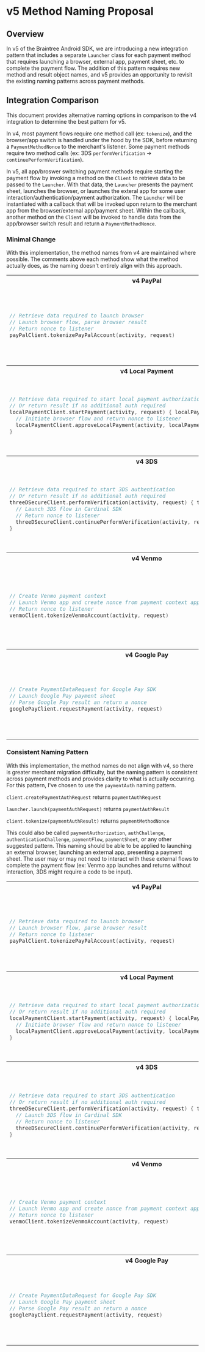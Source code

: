 # v5 Method Naming Proposal

## Overview

In v5 of the Braintree Android SDK, we are introducing a new integration pattern that includes a 
separate `Launcher` class for each payment method that requires launching a browser, external 
app, payment sheet, etc. to complete the payment flow. The addition of this pattern requires new 
method and result object names, and v5 provides an opportunity to revisit the existing naming 
patterns across payment methods.

## Integration Comparison

This document provides alternative naming options in comparison to the v4 integration to 
determine the best pattern for v5. 

In v4, most payment flows require one method call (ex: `tokenize`), and the browser/app switch is handled under the hood by the SDK, before returning a `PaymentMethodNonce` to the merchant's listener. Some payment methods require two method calls (ex: 3DS `performVerification` -> `continuePerformVerification`).

In v5, all app/broswer switching payment methods require starting the payment flow by invoking a method on the `Client` to retrieve data to be passed to the `Launcher`. With that data, the `Launcher` presents the payment sheet, launches the browser, or launches the exteral app for some user interaction/authentication/payment authorization. The `Launcher` will be instantiated with a callback that will be invoked upon return to the merchant app from the browser/external app/payment sheet. Within the callback, another method on the `Client` will be invoked to handle data from the app/browser switch result and return a `PaymentMethodNonce`. 

### Minimal Change

With this implementation, the method names from v4 are maintained where possible. The comments above each method show what the method actually does, as the naming doesn't entirely align with this approach.

<table>
<tr>
<th>v4 PayPal</th>
<th>v5 PayPal</th>
</tr>
<tr>

<td>

```kotlin 
// Retrieve data required to launch browser
// Launch browser flow, parse browser result
// Return nonce to listener
payPalClient.tokenizePayPalAccount(activity, request)
```

</td>

<td>

```kotlin
payPalLauncher = PayPalLauncher() { payPalBrowserSwitchResult ->
  // Parse the result from the PayPal browser flow and return a nonce
  payPalClient.onBrowserSwitchResult(payPalBrowserSwitchResult) 
}

// Retrieve data required to launch the PayPal flow in a browser
payPalClient.tokenizePayPalAccount(context, request) { payPalResponse, error ->
  // Launch the PayPal in a browser
  payPalLauncher.launch(activity, payPalResponse) 
}
```

</td>

</tr>

<tr>
<th>v4 Local Payment</th>
<th>v5 Local Payment</th>
</tr>
<tr>

<td>

```kotlin 
// Retrieve data required to start local payment authorization
// Or return result if no additional auth required
localPaymentClient.startPayment(activity, request) { localPaymentResult, error ->
  // Initiate browser flow and return nonce to listener
  localPaymentClient.approveLocalPayment(activity, localPaymentResult)
}
```

</td>

<td>

```kotlin
localPaymentLauncher = LocalPaymentLauncher() { localPaymentBrowserSwitchResult ->
  // Parse the result from the local payment browser flow and return a nonce
  localPaymentClient.approveLocalPayment(localPaymentBrowserSwitchResult) 
}

// Retrieve data required to launch the local payment flow in a browser
localPaymentClient.startPayment(context, request) { localPaymentResult, error ->
  // Launch the local payment in a browser
  localPaymentLauncher.launch(activity, localPaymentResult) 
}
```

</td>

</tr>
<tr>
<th>v4 3DS</th>
<th>v5 3DS</th>
</tr>
<tr>

<td>

```kotlin 
// Retrieve data required to start 3DS authentication
// Or return result if no additional auth required
threeDSecureClient.performVerification(activity, request) { threeDSecureResult, error ->
  // Launch 3DS flow in Cardinal SDK 
  // Return nonce to listener
  threeDSecureClient.continuePerformVerification(activity, request, threeDSecureResult)
}
```

</td>

<td>

```kotlin
threeDSecureLauncher = ThreeDSecureLauncher() { authenticationResult ->
  // Parse the result from the 3DS auth flow and return a nonce
  threeDSecureClient.continuePerformVerification(authenticationResult) 
}

// Retrieve data required to launch the 3DS flow
// Instantiate Cardinal SDK
threeDSecureClient.performVerification(context, request) { threeDSecureResult, error ->
  // Launch 3DS flow in Cardinal SDK 
  threeDSecureLauncher.launch(threeDSecureResult) 
}
```

</td>

</tr>

<tr>
<th>v4 Venmo</th>
<th>v5 Venmo</th>
</tr>
<tr>

<td>

```kotlin 
// Create Venmo payment context
// Launch Venmo app and create nonce from payment context app switch result
// Return nonce to listener
venmoClient.tokenizeVenmoAccount(activity, request)
```

</td>

<td>

```kotlin
venmoLauncher = VenmoLauncher(activity) { authChallengeResult ->
  // Create nonce from payment context app switch result and vault if required
  venmoClient.tokenizeVenmoAccount(authChallengeResult) 
}


  // Create Venmo payment context
venmoClient.requestAuthChallenge(context, request) { authChallenge, error ->
  // Launch Venmo app
  venmoLauncher.launch(authChallenge) 
}
```

</td>

</tr>

<tr>
<th>v4 Google Pay</th>
<th>v5 Google Pay</th>
</tr>
<tr>

<td>

```kotlin 
// Create PaymentDataRequest for Google Pay SDK
// Launch Google Pay payment sheet
// Parse Google Pay result an return a nonce
googlePayClient.requestPayment(activity, request)
```

</td>

<td>

```kotlin
googlePayLauncher = GooglePayLauncher(activity) { googlePayResult ->
  // Parse Google Pay result and return a nonce
  googlePayClient.tokenize(googlePayResult) 
}

// Create PaymentDataRequest for Google Pay SDK
googlePayClient.requestPayment(context, request) { googlePayIntentData, error ->
  // Launch Google Pay payment sheet
  googlePayLauncher.launch(googlePayIntentData) 
}
```

</td>

</tr>
</table>


### Consistent Naming Pattern

With this implementation, the method names do not align with v4, so there is greater merchant migration difficulty, but the naming pattern is consistent across payment methods and provides clarity to what is actually occurring.
For this pattern, I've chosen to use the `paymentAuth` naming pattern.

`client.createPaymentAuthRequest` returns `paymentAuthRequest`

`launcher.launch(paymentAuthRequest)` returns `paymentAuthResult`

`client.tokenize(paymentAuthResult)` returns `paymentMethodNonce`

This could also be called `paymentAuthorization`, `authChallenge`, `authenticationChallenge`, `paymentFlow`, `paymentSheet`, or any other suggested pattern. This naming should be able to be applied to launching an external browser, launching an external app, presenting a payment sheet. The user may or may not need to interact with these external flows to complete the payment flow (ex: Venmo app launches and returns without interaction, 3DS might require a code to be input).

<table>
<tr>
<th>v4 PayPal</th>
<th>v5 PayPal</th>
</tr>
<tr>

<td>

```kotlin 
// Retrieve data required to launch browser
// Launch browser flow, parse browser result
// Return nonce to listener
payPalClient.tokenizePayPalAccount(activity, request)
```

</td>

<td>

```kotlin
payPalLauncher = PayPalLauncher() { payPalPaymentAuthResult ->
  // Parse the result from the PayPal browser flow and return a nonce
  payPalClient.tokenize(payPalPaymentAuthResult) 
}

// Retrieve data required to launch the PayPal flow in a browser
payPalClient.createPaymentAuthRequest(context, request) { payPalPaymentAuthRequest, error ->
  // Launch the PayPal in a browser
  payPalLauncher.launch(activity, payPalPaymentAuthRequest) 
}
```

</td>

</tr>

<tr>
<th>v4 Local Payment</th>
<th>v5 Local Payment</th>
</tr>
<tr>

<td>

```kotlin 
// Retrieve data required to start local payment authorization
// Or return result if no additional auth required
localPaymentClient.startPayment(activity, request) { localPaymentResult, error ->
  // Initiate browser flow and return nonce to listener
  localPaymentClient.approveLocalPayment(activity, localPaymentResult)
}
```

</td>

<td>

```kotlin
localPaymentLauncher = LocalPaymentLauncher() { localPaymentAuthResult ->
  // Parse the result from the local payment browser flow and return a nonce
  localPaymentClient.tokenize(localPaymentAuthResult) 
}

// Retrieve data required to launch the local payment flow in a browser
localPaymentClient.createPaymentAuthRequest(context, request) { localPaymentAuthRequest, error ->
  // Launch the local payment in a browser
  localPaymentLauncher.launch(activity, localPaymentAuthRequest) 
}
```

</td>

</tr>
<tr>
<th>v4 3DS</th>
<th>v5 3DS</th>
</tr>
<tr>

<td>

```kotlin 
// Retrieve data required to start 3DS authentication
// Or return result if no additional auth required
threeDSecureClient.performVerification(activity, request) { threeDSecureResult, error ->
  // Launch 3DS flow in Cardinal SDK 
  // Return nonce to listener
  threeDSecureClient.continuePerformVerification(activity, request, threeDSecureResult)
}
```

</td>

<td>

```kotlin
threeDSecureLauncher = ThreeDSecureLauncher() { threeDSecurePaymentAuthResult ->
  // Parse the result from the 3DS auth flow and return a nonce
  threeDSecureClient.tokenize(threeDSecurePaymentAuthResult) 
}

// Retrieve data required to launch the 3DS flow
// Instantiate Cardinal SDK
threeDSecureClient.createPaymentAuthRequest(context, request) { threeDSecurePaymentAuthRequest, error ->
  // Launch 3DS flow in Cardinal SDK 
  threeDSecureLauncher.launch(threeDSecurePaymentAuthRequest) 
}
```

</td>

</tr>

<tr>
<th>v4 Venmo</th>
<th>v5 Venmo</th>
</tr>
<tr>

<td>

```kotlin 
// Create Venmo payment context
// Launch Venmo app and create nonce from payment context app switch result
// Return nonce to listener
venmoClient.tokenizeVenmoAccount(activity, request)
```

</td>

<td>

```kotlin
venmoLauncher = VenmoLauncher(activity) { venmoPaymentAuthResult ->
  // Create nonce from payment context app switch result and vault if required
  venmoClient.tokenize(venmoPaymentAuthResult) 
}


  // Create Venmo payment context
venmoClient.createPaymentAuthRequest(context, request) { venmoPaymentAuthRequest, error ->
  // Launch Venmo app
  venmoLauncher.launch(venmoPaymentAuthRequest) 
}
```

</td>

</tr>

<tr>
<th>v4 Google Pay</th>
<th>v5 Google Pay</th>
</tr>
<tr>

<td>

```kotlin 
// Create PaymentDataRequest for Google Pay SDK
// Launch Google Pay payment sheet
// Parse Google Pay result an return a nonce
googlePayClient.requestPayment(activity, request)
```

</td>

<td>

```kotlin
googlePayLauncher = GooglePayLauncher(activity) { googlePayPaymentAuthResult ->
  // Parse Google Pay result and return a nonce
  googlePayClient.tokenize(googlePayPaymentAuthResult) 
}

// Create PaymentDataRequest for Google Pay SDK
googlePayClient.createPaymentAuthRequest(context, request) { googlePayPaymentAuthRequest, error ->
  // Launch Google Pay payment sheet
  googlePayLauncher.launch(googlePayPaymentAuthRequest) 
}
```

</td>

</tr>
</table>